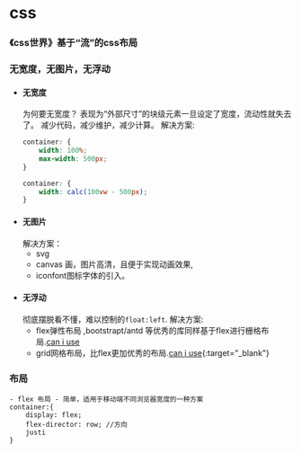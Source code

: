 # css
### 《css世界》基于“流”的css布局
### 无宽度，无图片，无浮动
- #### 无宽度
	为何要无宽度？
	表现为“外部尺寸”的块级元素一旦设定了宽度，流动性就失去了。
	减少代码，减少维护，减少计算。
	解决方案:
	```css
	container: {
		width: 100%;
		max-width: 500px;
	}
	```
	```css
	container: {
		width: calc(100vw - 500px);
	}
	```
- #### 无图片
	解决方案：
	- svg
	- canvas   画，图片高清，且便于实现动画效果,
	- iconfont图标字体的引入。
- #### 无浮动
	彻底摆脱看不懂，难以控制的`float:left`.
	解决方案:
	- flex弹性布局 ,bootstrapt/antd 等优秀的库同样基于flex进行栅格布局.[can i use](https://caniuse.com/#search=flex)
	- grid网格布局，比flex更加优秀的布局.[can i use](https://caniuse.com/#search=grid){:target="_blank"}

### 布局
	- flex 布局 - 简单，适用于移动端不同浏览器宽度的一种方案
	container:{
		display: flex;
		flex-director: row; //方向
		justi
	}
